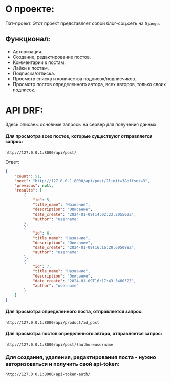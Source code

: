 # О проекте:

Пэт-проект.
Этот проект представляет собой блог-соц.сеть на `Django`. 

## Функционал:
- Авторизация.
- Создание, редактирование постов.
- Комментарии к постам.
- Лайки к постам.
- Подписка/отписка.
- Просмотр списка и количества подписок/подписчиков.
- Просмотр постов определенного автора, всех авторов, только своих подписок.


# API DRF:

Здесь описаны основные запросы на сервер для получения данных:

#### Для просмотра всех постов, которые существуют отправляется запрос:

``` 
http://127.0.0.1:8000/api/post/
```

Ответ:

```json
{
    "count": 51,
    "next": "http://127.0.0.1:8000/api/post/?limit=3&offset=3",
    "previous": null,
    "results": [
        {
            "id": 5,
            "title_name": "Название",
            "description": "Описание",
            "date_create": "2024-01-09T14:02:23.205502Z",
            "author": "username"
        },
        {
            "id": 6,
            "title_name": "Название",
            "description": "Описание",
            "date_create": "2024-01-09T16:16:20.605098Z",
            "author": "username"
        },
        {
            "id": 7,
            "title_name": "Название",
            "description": "Описание",
            "date_create": "2024-01-09T16:17:43.546032Z",
            "author": "username"
        }
    ]
}
```

#### Для просмотра определенного поста, отправляется запрос:

``` 
http://127.0.0.1:8000/api/product/id_post
```

#### Для просмотра постов определенного автора, отправляется запрос:

``` 
http://127.0.0.1:8000/api/post/?author=username
```

### Для создания, удаления, редактирования поста - нужно авторизоваться и получить свой api-token:

```
http://127.0.0.1:8000/api-token-auth/
```

